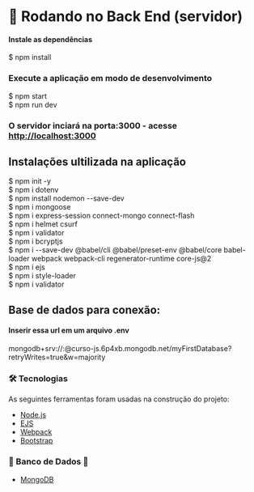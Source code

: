 # 🎲 Rodando no Back End (servidor)

#### Instale as dependências
 $ npm install

### Execute a aplicação em modo de desenvolvimento
 $ npm start <br />
 $ npm run dev

### O servidor inciará na porta:3000 - acesse <http://localhost:3000>

## Instalações ultilizada na aplicação
 $ npm init -y <br />
 $ npm i dotenv <br />
 $ npm install nodemon --save-dev <br />
 $ npm i mongoose <br />
 $ npm i express-session connect-mongo connect-flash <br />
 $ npm i helmet csurf <br />
 $ npm i validator <br />
 $ npm i bcryptjs <br />
 $ npm i --save-dev @babel/cli @babel/preset-env @babel/core babel-loader webpack webpack-cli regenerator-runtime core-js@2 <br />
 $ npm i ejs <br />
 $ npm i style-loader <br />
 $ npm i validator <br />

## Base de dados para conexão: 

#### Inserir essa url em um arquivo .env
  mongodb+srv://<username>:<password>@curso-js.6p4xb.mongodb.net/myFirstDatabase?retryWrites=true&w=majority

### 🛠 Tecnologias

As seguintes ferramentas foram usadas na construção do projeto:

- [Node.js](https://nodejs.org/en/)
- [EJS](https://ejs.co/)
- [Webpack](https://webpack.js.org/)
- [Bootstrap](https://getbootstrap.com/)
 
### 🚧 Banco de Dados 🚧

- [MongoDB](https://www.mongodb.com/pt-br)
